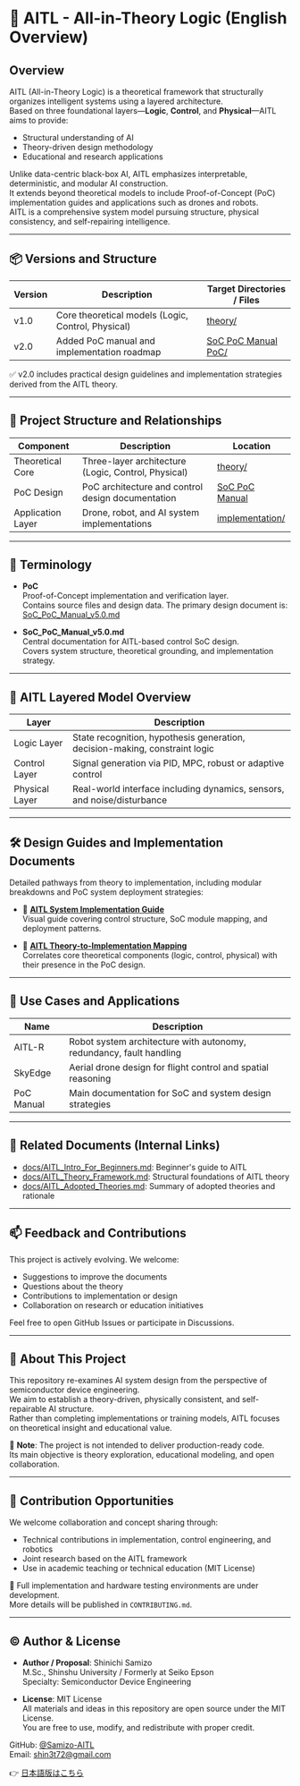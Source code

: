 # 🧠 AITL - All-in-Theory Logic (English Overview)

## Overview

AITL (All-in-Theory Logic) is a theoretical framework that structurally organizes intelligent systems using a layered architecture.  
Based on three foundational layers—**Logic**, **Control**, and **Physical**—AITL aims to provide:

- Structural understanding of AI  
- Theory-driven design methodology  
- Educational and research applications  

Unlike data-centric black-box AI, AITL emphasizes interpretable, deterministic, and modular AI construction.  
It extends beyond theoretical models to include Proof-of-Concept (PoC) implementation guides and applications such as drones and robots.  
AITL is a comprehensive system model pursuing structure, physical consistency, and self-repairing intelligence.

---

## 📦 Versions and Structure

| Version | Description                                | Target Directories / Files |
|---------|--------------------------------------------|-----------------------------|
| v1.0    | Core theoretical models (Logic, Control, Physical) | [theory/](https://github.com/Samizo-AITL/theory) |
| v2.0    | Added PoC manual and implementation roadmap        | [SoC PoC Manual](https://github.com/Samizo-AITL/aitl-lab/blob/main/docs/SoC_PoC_Manual_v5.0.md)<br>[PoC/](../aitl-lab/PoC/) |

✅ v2.0 includes practical design guidelines and implementation strategies derived from the AITL theory.

---

## 🧱 Project Structure and Relationships

| Component         | Description                                         | Location |
|------------------|-----------------------------------------------------|----------|
| Theoretical Core | Three-layer architecture (Logic, Control, Physical) | [theory/](https://github.com/Samizo-AITL/theory) |
| PoC Design        | PoC architecture and control design documentation   | [SoC PoC Manual](https://github.com/Samizo-AITL/aitl-lab/blob/main/docs/SoC_PoC_Manual_v5.0.md) |
| Application Layer | Drone, robot, and AI system implementations         | [implementation/](./implementation/) |

---

## 📘 Terminology

- **PoC**  
  Proof-of-Concept implementation and verification layer.  
  Contains source files and design data. The primary design document is:  
  [SoC_PoC_Manual_v5.0.md](https://github.com/Samizo-AITL/aitl-lab/blob/main/docs/SoC_PoC_Manual_v5.0.md)

- **SoC_PoC_Manual_v5.0.md**  
  Central documentation for AITL-based control SoC design.  
  Covers system structure, theoretical grounding, and implementation strategy.

---

## 🧠 AITL Layered Model Overview

| Layer        | Description                                                              |
|--------------|---------------------------------------------------------------------------|
| Logic Layer  | State recognition, hypothesis generation, decision-making, constraint logic |
| Control Layer| Signal generation via PID, MPC, robust or adaptive control                 |
| Physical Layer| Real-world interface including dynamics, sensors, and noise/disturbance |

---

## 🛠️ Design Guides and Implementation Documents

Detailed pathways from theory to implementation, including modular breakdowns and PoC system deployment strategies:

- 🧩 **[AITL System Implementation Guide](./docs/AITL_SystemGuide.md)**  
  Visual guide covering control structure, SoC module mapping, and deployment patterns.

- 🧠 **[AITL Theory-to-Implementation Mapping](./docs/AITL_TheoryMapping.md)**  
  Correlates core theoretical components (logic, control, physical) with their presence in the PoC design.

---

## 🚀 Use Cases and Applications

| Name     | Description                                                       |
|----------|-------------------------------------------------------------------|
| AITL-R   | Robot system architecture with autonomy, redundancy, fault handling |
| SkyEdge  | Aerial drone design for flight control and spatial reasoning       |
| PoC Manual | Main documentation for SoC and system design strategies           |

---

## 🔗 Related Documents (Internal Links)

- [docs/AITL_Intro_For_Beginners.md](./docs/AITL_Intro_For_Beginners.md): Beginner's guide to AITL  
- [docs/AITL_Theory_Framework.md](./docs/AITL_Theory_Framework.md): Structural foundations of AITL theory  
- [docs/AITL_Adopted_Theories.md](./docs/AITL_Adopted_Theories.md): Summary of adopted theories and rationale  

---

## 📫 Feedback and Contributions

This project is actively evolving. We welcome:

- Suggestions to improve the documents  
- Questions about the theory  
- Contributions to implementation or design  
- Collaboration on research or education initiatives  

Feel free to open GitHub Issues or participate in Discussions.

---

## 🧾 About This Project

This repository re-examines AI system design from the perspective of semiconductor device engineering.  
We aim to establish a theory-driven, physically consistent, and self-repairable AI structure.  
Rather than completing implementations or training models, AITL focuses on theoretical insight and educational value.

🔎 **Note**: The project is not intended to deliver production-ready code.  
Its main objective is theory exploration, educational modeling, and open collaboration.

---

## 🤝 Contribution Opportunities

We welcome collaboration and concept sharing through:

- Technical contributions in implementation, control engineering, and robotics  
- Joint research based on the AITL framework  
- Use in academic teaching or technical education (MIT License)  

🔧 Full implementation and hardware testing environments are under development.  
More details will be published in `CONTRIBUTING.md`.

---

## ©️ Author & License

- **Author / Proposal**: Shinichi Samizo  
  M.Sc., Shinshu University / Formerly at Seiko Epson  
  Specialty: Semiconductor Device Engineering

- **License**: MIT License  
  All materials and ideas in this repository are open source under the MIT License.  
  You are free to use, modify, and redistribute with proper credit.

GitHub: [@Samizo-AITL](https://github.com/Samizo-AITL)  
Email: shin3t72@gmail.com

👉 [日本語版はこちら](#-aitl---all-in-theory-logic)
